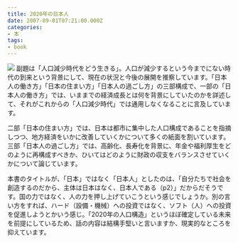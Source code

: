 ```yaml
---
title: 2020年の日本人
date: 2007-09-01T07:21:00.000Z
categories:
- 本
tags:
- book
---
```

 [![](http://g-ec2.images-amazon.com/images/I/41qDQn7OqfL._SL180_.jpg)](http://www.amazon.co.jp/gp/product/4532352614?ie=UTF8&tag=yutakayamaguc-22&linkCode=as2&camp=247&creative=1211&creativeASIN=4532352614) 副題は「人口減少時代をどう生きる」。人口が減少するという今までにない時代の到来という背景にして、現在の状況と今後の展開を推察しています。「日本人の働き方」「日本の住まい方」「日本人の過ごし方」の三部構成で、一部の「日本人の働き方」では、いままでの経済成長とは何を背景にしていたのかを詳述して、それがこれからの「人口減少時代」では通用しなくなることに言及しています。

<!-- more -->

二部「日本の住まい方」では、日本は都市に集中した人口構成であることを指摘しつつ、地方経済をいかに改善していくかについて多くの紙面を割いています。三部「日本人の過ごし方」では、高齢化、長寿化を背景に、年金や福利厚生をどのように再構成すべきか、ひいてはどのように財政の収支をバランスさせていくかについて論じています。

本書のタイトルが、「日本」ではなく「日本人」としたのは、「自分たちで社会を創造するのだから、主体は日本はなく、日本人である（p2）」だからだそうです。国の力ではなく、人の力を押し上げていこうという感じでしょうか。別の言い方をすれば、ハード（設備・機械）への投資ではなく、ソフト（人）への投資を促進しようとかいう感じ。「2020年の人口構造」というほぼ確定している未来を前提にしているため、話の内容は結構手堅いと言いますか、現実的なところを抑えています。
